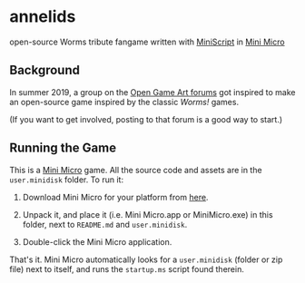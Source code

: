 # annelids
open-source Worms tribute fangame written with [MiniScript](https://miniscript.org) in [Mini Micro](https://miniscript.org/MiniMicro)

## Background

In summer 2019, a group on the [Open Game Art forums](https://opengameart.org/forumtopic/annelids) got inspired to make an open-source game inspired by the classic _Worms!_ games.

(If you want to get involved, posting to that forum is a good way to start.)

## Running the Game
This is a [Mini Micro](https://miniscript.org/MiniMicro) game.  All the source code and assets are in the `user.minidisk` folder.  To run it:

1. Download Mini Micro for your platform from [here](https://miniscript.org/MiniMicro).

2. Unpack it, and place it (i.e. Mini Micro.app or MiniMicro.exe) in this folder, next to `README.md` and `user.minidisk`.

3. Double-click the Mini Micro application.

That's it.  Mini Micro automatically looks for a `user.minidisk` (folder or zip file) next to itself, and runs the `startup.ms` script found therein.

